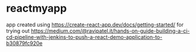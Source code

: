 # reactmyapp
app created using https://create-react-app.dev/docs/getting-started/ for trying out https://medium.com/@ravipatel.it/hands-on-guide-building-a-ci-cd-pipeline-with-jenkins-to-push-a-react-demo-application-to-b30879fc920e

